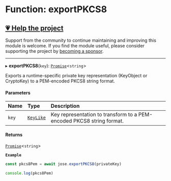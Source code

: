 # Function: exportPKCS8

## [💗 Help the project](https://github.com/sponsors/panva)

Support from the community to continue maintaining and improving this module is welcome. If you find the module useful, please consider supporting the project by [becoming a sponsor](https://github.com/sponsors/panva).

---

▸ **exportPKCS8**(`key`): [`Promise`]( https://developer.mozilla.org/en-US/docs/Web/JavaScript/Reference/Global_Objects/Promise )\<`string`\>

Exports a runtime-specific private key representation (KeyObject or CryptoKey) to a PEM-encoded
PKCS8 string format.

#### Parameters

| Name | Type | Description |
| :------ | :------ | :------ |
| `key` | [`KeyLike`](../types/types.KeyLike.md) | Key representation to transform to a PEM-encoded PKCS8 string format. |

#### Returns

[`Promise`]( https://developer.mozilla.org/en-US/docs/Web/JavaScript/Reference/Global_Objects/Promise )\<`string`\>

**`Example`**

```js
const pkcs8Pem = await jose.exportPKCS8(privateKey)

console.log(pkcs8Pem)
```
